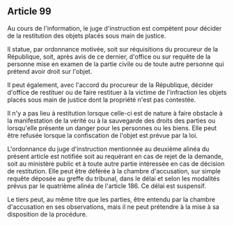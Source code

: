 Article 99
----
Au cours de l'information, le juge d'instruction est compétent pour décider de
la restitution des objets placés sous main de justice.

Il statue, par ordonnance motivée, soit sur réquisitions du procureur de la
République, soit, après avis de ce dernier, d'office ou sur requête de la
personne mise en examen de la partie civile ou de toute autre personne qui
prétend avoir droit sur l'objet.

Il peut également, avec l'accord du procureur de la République, décider d'office
de restituer ou de faire restituer à la victime de l'infraction les objets
placés sous main de justice dont la propriété n'est pas contestée.

Il n'y a pas lieu à restitution lorsque celle-ci est de nature à faire obstacle
à la manifestation de la vérité ou à la sauvegarde des droits des parties ou
lorsqu'elle présente un danger pour les personnes ou les biens. Elle peut être
refusée lorsque la confiscation de l'objet est prévue par la loi.

L'ordonnance du juge d'instruction mentionnée au deuxième alinéa du présent
article est notifiée soit au requérant en cas de rejet de la demande, soit au
ministère public et à toute autre partie intéressée en cas de décision de
restitution. Elle peut être déférée à la chambre d'accusation, sur simple
requête déposée au greffe du tribunal, dans le délai et selon les modalités
prévus par le quatrième alinéa de l'article 186. Ce délai est suspensif.

Le tiers peut, au même titre que les parties, être entendu par la chambre
d'accusation en ses observations, mais il ne peut prétendre à la mise à sa
disposition de la procédure.
